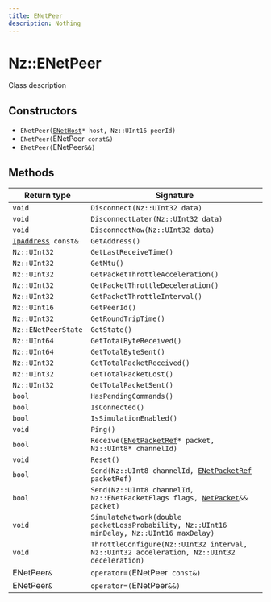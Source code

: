 ```yaml
---
title: ENetPeer
description: Nothing
---
```


# Nz::ENetPeer

Class description

## Constructors

- `ENetPeer(`[`ENetHost`](documentation/generated/Network/ENetHost.md)`* host, Nz::UInt16 peerId)`
- `ENetPeer(`ENetPeer` const&)`
- `ENetPeer(`ENetPeer`&&)`

## Methods

| Return type | Signature |
| ----------- | --------- |
| `void` | `Disconnect(Nz::UInt32 data)` |
| `void` | `DisconnectLater(Nz::UInt32 data)` |
| `void` | `DisconnectNow(Nz::UInt32 data)` |
| [`IpAddress`](documentation/generated/Network/IpAddress.md)` const&` | `GetAddress()` |
| `Nz::UInt32` | `GetLastReceiveTime()` |
| `Nz::UInt32` | `GetMtu()` |
| `Nz::UInt32` | `GetPacketThrottleAcceleration()` |
| `Nz::UInt32` | `GetPacketThrottleDeceleration()` |
| `Nz::UInt32` | `GetPacketThrottleInterval()` |
| `Nz::UInt16` | `GetPeerId()` |
| `Nz::UInt32` | `GetRoundTripTime()` |
| `Nz::ENetPeerState` | `GetState()` |
| `Nz::UInt64` | `GetTotalByteReceived()` |
| `Nz::UInt64` | `GetTotalByteSent()` |
| `Nz::UInt32` | `GetTotalPacketReceived()` |
| `Nz::UInt32` | `GetTotalPacketLost()` |
| `Nz::UInt32` | `GetTotalPacketSent()` |
| `bool` | `HasPendingCommands()` |
| `bool` | `IsConnected()` |
| `bool` | `IsSimulationEnabled()` |
| `void` | `Ping()` |
| `bool` | `Receive(`[`ENetPacketRef`](documentation/generated/Network/ENetPacketRef.md)`* packet, Nz::UInt8* channelId)` |
| `void` | `Reset()` |
| `bool` | `Send(Nz::UInt8 channelId, `[`ENetPacketRef`](documentation/generated/Network/ENetPacketRef.md)` packetRef)` |
| `bool` | `Send(Nz::UInt8 channelId, Nz::ENetPacketFlags flags, `[`NetPacket`](documentation/generated/Network/NetPacket.md)`&& packet)` |
| `void` | `SimulateNetwork(double packetLossProbability, Nz::UInt16 minDelay, Nz::UInt16 maxDelay)` |
| `void` | `ThrottleConfigure(Nz::UInt32 interval, Nz::UInt32 acceleration, Nz::UInt32 deceleration)` |
| ENetPeer`&` | `operator=(`ENetPeer` const&)` |
| ENetPeer`&` | `operator=(`ENetPeer`&&)` |
